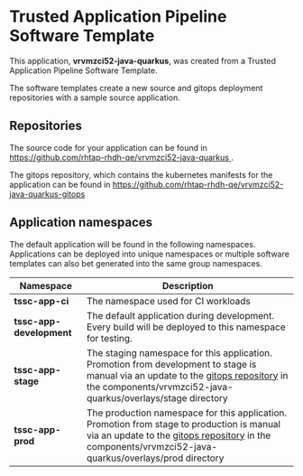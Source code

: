 # Trusted Application Pipeline Software Template

This application, **vrvmzci52-java-quarkus**, was created from a Trusted Application Pipeline Software Template.

The software templates create a new source and gitops deployment repositories with a sample source application. 

## Repositories

The source code for your application can be found in [https://github.com/rhtap-rhdh-qe/vrvmzci52-java-quarkus ](https://github.com/rhtap-rhdh-qe/vrvmzci52-java-quarkus ).
 
The gitops repository, which contains the kubernetes manifests for the application can be found in 
[https://github.com/rhtap-rhdh-qe/vrvmzci52-java-quarkus-gitops ](https://github.com/rhtap-rhdh-qe/vrvmzci52-java-quarkus-gitops ) 

## Application namespaces 

The default application will be found in the following namespaces. Applications can be deployed into unique namespaces or multiple software templates can also bet generated into the same group namespaces.  

|  Namespace   |  Description   |  
| -------- | -------- |
| **tssc-app-ci** | The namespace used for CI workloads |
| **tssc-app-development** | The default application during development. Every build will be deployed to this namespace for testing. |
| **tssc-app-stage** | The staging namespace for this application. Promotion from development to stage is manual via an update to the [gitops repository](https://github.com/rhtap-rhdh-qe/vrvmzci52-java-quarkus-gitops ) in the components/vrvmzci52-java-quarkus/overlays/stage directory |
| **tssc-app-prod** | The production namespace for this application. Promotion from stage to production is manual via an update to the [gitops repository](https://github.com/rhtap-rhdh-qe/vrvmzci52-java-quarkus-gitops ) in the components/vrvmzci52-java-quarkus/overlays/prod directory |